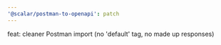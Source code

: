 ```yaml
---
'@scalar/postman-to-openapi': patch
---
```


feat: cleaner Postman import (no 'default' tag, no made up responses)
